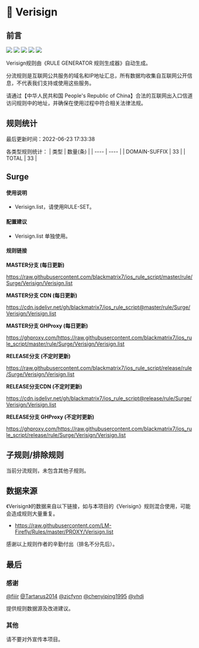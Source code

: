 # 🧸 Verisign

## 前言

![](https://shields.io/badge/-移除重复规则-ff69b4) ![](https://shields.io/badge/-DOMAIN与DOMAIN--SUFFIX合并-green) ![](https://shields.io/badge/-DOMAIN--SUFFIX间合并-critical) ![](https://shields.io/badge/-DOMAIN--SUFFIX与DOMAIN--KEYWORD合并-blue) ![](https://shields.io/badge/-IP--CIDR(6)合并-blueviolet) 

Verisign规则由《RULE GENERATOR 规则生成器》自动生成。

分流规则是互联网公共服务的域名和IP地址汇总，所有数据均收集自互联网公开信息，不代表我们支持或使用这些服务。

请通过【中华人民共和国 People's Republic of China】合法的互联网出入口信道访问规则中的地址，并确保在使用过程中符合相关法律法规。

## 规则统计

最后更新时间：2022-06-23 17:33:38

各类型规则统计：
| 类型 | 数量(条)  | 
| ---- | ----  |
| DOMAIN-SUFFIX | 33  | 
| TOTAL | 33  | 


## Surge 

#### 使用说明
- Verisign.list，请使用RULE-SET。

#### 配置建议
- Verisign.list 单独使用。

#### 规则链接
**MASTER分支 (每日更新)**

https://raw.githubusercontent.com/blackmatrix7/ios_rule_script/master/rule/Surge/Verisign/Verisign.list

**MASTER分支 CDN (每日更新)**

https://cdn.jsdelivr.net/gh/blackmatrix7/ios_rule_script@master/rule/Surge/Verisign/Verisign.list

**MASTER分支 GHProxy (每日更新)**

https://ghproxy.com/https://raw.githubusercontent.com/blackmatrix7/ios_rule_script/master/rule/Surge/Verisign/Verisign.list

**RELEASE分支 (不定时更新)**

https://raw.githubusercontent.com/blackmatrix7/ios_rule_script/release/rule/Surge/Verisign/Verisign.list

**RELEASE分支CDN (不定时更新)**

https://cdn.jsdelivr.net/gh/blackmatrix7/ios_rule_script@release/rule/Surge/Verisign/Verisign.list

**RELEASE分支 GHProxy (不定时更新)**

https://ghproxy.com/https://raw.githubusercontent.com/blackmatrix7/ios_rule_script/release/rule/Surge/Verisign/Verisign.list

## 子规则/排除规则


当前分流规则，未包含其他子规则。

## 数据来源

《Verisign》的数据来自以下链接，如与本项目的《Verisign》规则混合使用，可能会造成规则大量重复。

- https://raw.githubusercontent.com/LM-Firefly/Rules/master/PROXY/Verisign.list


感谢以上规则作者的辛勤付出（排名不分先后）。

## 最后

### 感谢

[@fiiir](https://github.com/fiiir) [@Tartarus2014](https://github.com/Tartarus2014) [@zjcfynn](https://github.com/zjcfynn) [@chenyiping1995](https://github.com/chenyiping1995) [@vhdj](https://github.com/vhdj)

提供规则数据源及改进建议。

### 其他

请不要对外宣传本项目。